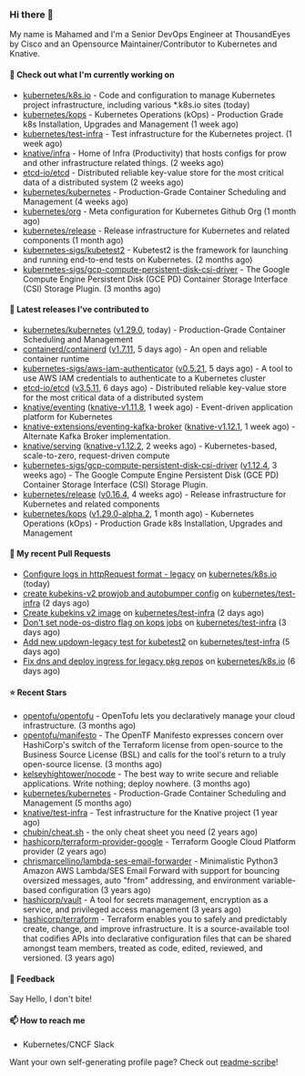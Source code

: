 ### Hi there 👋

My name is Mahamed and I'm a Senior DevOps Engineer at ThousandEyes by Cisco and an Opensource Maintainer/Contributor to Kubernetes and Knative.

#### 👷 Check out what I'm currently working on

- [kubernetes/k8s.io](https://github.com/kubernetes/k8s.io) - Code and configuration to manage Kubernetes project infrastructure, including various *.k8s.io sites (today)
- [kubernetes/kops](https://github.com/kubernetes/kops) - Kubernetes Operations (kOps) - Production Grade k8s Installation, Upgrades and Management (1 week ago)
- [kubernetes/test-infra](https://github.com/kubernetes/test-infra) - Test infrastructure for the Kubernetes project. (1 week ago)
- [knative/infra](https://github.com/knative/infra) - Home of Infra (Productivity) that hosts configs for prow and other infrastructure related things. (2 weeks ago)
- [etcd-io/etcd](https://github.com/etcd-io/etcd) - Distributed reliable key-value store for the most critical data of a distributed system (2 weeks ago)
- [kubernetes/kubernetes](https://github.com/kubernetes/kubernetes) - Production-Grade Container Scheduling and Management (4 weeks ago)
- [kubernetes/org](https://github.com/kubernetes/org) - Meta configuration for Kubernetes Github Org (1 month ago)
- [kubernetes/release](https://github.com/kubernetes/release) - Release infrastructure for Kubernetes and related components (1 month ago)
- [kubernetes-sigs/kubetest2](https://github.com/kubernetes-sigs/kubetest2) - Kubetest2 is the framework for launching and running end-to-end tests on Kubernetes. (2 months ago)
- [kubernetes-sigs/gcp-compute-persistent-disk-csi-driver](https://github.com/kubernetes-sigs/gcp-compute-persistent-disk-csi-driver) - The Google Compute Engine Persistent Disk (GCE PD) Container Storage Interface (CSI) Storage Plugin. (3 months ago)

#### 🔭 Latest releases I've contributed to

- [kubernetes/kubernetes](https://github.com/kubernetes/kubernetes) ([v1.29.0](https://github.com/kubernetes/kubernetes/releases/tag/v1.29.0), today) - Production-Grade Container Scheduling and Management
- [containerd/containerd](https://github.com/containerd/containerd) ([v1.7.11](https://github.com/containerd/containerd/releases/tag/v1.7.11), 5 days ago) - An open and reliable container runtime
- [kubernetes-sigs/aws-iam-authenticator](https://github.com/kubernetes-sigs/aws-iam-authenticator) ([v0.5.21](https://github.com/kubernetes-sigs/aws-iam-authenticator/releases/tag/v0.5.21), 5 days ago) - A tool to use AWS IAM credentials to authenticate to a Kubernetes cluster
- [etcd-io/etcd](https://github.com/etcd-io/etcd) ([v3.5.11](https://github.com/etcd-io/etcd/releases/tag/v3.5.11), 6 days ago) - Distributed reliable key-value store for the most critical data of a distributed system
- [knative/eventing](https://github.com/knative/eventing) ([knative-v1.11.8](https://github.com/knative/eventing/releases/tag/knative-v1.11.8), 1 week ago) - Event-driven application platform for Kubernetes
- [knative-extensions/eventing-kafka-broker](https://github.com/knative-extensions/eventing-kafka-broker) ([knative-v1.12.1](https://github.com/knative-extensions/eventing-kafka-broker/releases/tag/knative-v1.12.1), 1 week ago) - Alternate Kafka Broker implementation.
- [knative/serving](https://github.com/knative/serving) ([knative-v1.12.2](https://github.com/knative/serving/releases/tag/knative-v1.12.2), 2 weeks ago) - Kubernetes-based, scale-to-zero, request-driven compute
- [kubernetes-sigs/gcp-compute-persistent-disk-csi-driver](https://github.com/kubernetes-sigs/gcp-compute-persistent-disk-csi-driver) ([v1.12.4](https://github.com/kubernetes-sigs/gcp-compute-persistent-disk-csi-driver/releases/tag/v1.12.4), 3 weeks ago) - The Google Compute Engine Persistent Disk (GCE PD) Container Storage Interface (CSI) Storage Plugin.
- [kubernetes/release](https://github.com/kubernetes/release) ([v0.16.4](https://github.com/kubernetes/release/releases/tag/v0.16.4), 4 weeks ago) - Release infrastructure for Kubernetes and related components
- [kubernetes/kops](https://github.com/kubernetes/kops) ([v1.29.0-alpha.2](https://github.com/kubernetes/kops/releases/tag/v1.29.0-alpha.2), 1 month ago) - Kubernetes Operations (kOps) - Production Grade k8s Installation, Upgrades and Management

#### 🔨 My recent Pull Requests

- [Configure logs in httpRequest format - legacy](https://github.com/kubernetes/k8s.io/pull/6184) on [kubernetes/k8s.io](https://github.com/kubernetes/k8s.io) (today)
- [create kubekins-v2 prowjob and autobumper config](https://github.com/kubernetes/test-infra/pull/31429) on [kubernetes/test-infra](https://github.com/kubernetes/test-infra) (2 days ago)
- [Create kubekins v2 image](https://github.com/kubernetes/test-infra/pull/31421) on [kubernetes/test-infra](https://github.com/kubernetes/test-infra) (2 days ago)
- [Don&#39;t set node-os-distro flag on kops jobs](https://github.com/kubernetes/test-infra/pull/31418) on [kubernetes/test-infra](https://github.com/kubernetes/test-infra) (3 days ago)
- [Add new updown-legacy test for kubetest2](https://github.com/kubernetes/test-infra/pull/31406) on [kubernetes/test-infra](https://github.com/kubernetes/test-infra) (5 days ago)
- [Fix dns and deploy ingress for legacy pkg repos](https://github.com/kubernetes/k8s.io/pull/6173) on [kubernetes/k8s.io](https://github.com/kubernetes/k8s.io) (6 days ago)

#### ⭐ Recent Stars

- [opentofu/opentofu](https://github.com/opentofu/opentofu) - OpenTofu lets you declaratively manage your cloud infrastructure. (3 months ago)
- [opentofu/manifesto](https://github.com/opentofu/manifesto) - The OpenTF Manifesto expresses concern over HashiCorp&#39;s switch of the Terraform license from open-source to the Business Source License (BSL) and calls for the tool&#39;s return to a truly open-source license. (3 months ago)
- [kelseyhightower/nocode](https://github.com/kelseyhightower/nocode) - The best way to write secure and reliable applications. Write nothing; deploy nowhere. (3 months ago)
- [kubernetes/kubernetes](https://github.com/kubernetes/kubernetes) - Production-Grade Container Scheduling and Management (5 months ago)
- [knative/test-infra](https://github.com/knative/test-infra) - Test infrastructure for the Knative project (1 year ago)
- [chubin/cheat.sh](https://github.com/chubin/cheat.sh) - the only cheat sheet you need (2 years ago)
- [hashicorp/terraform-provider-google](https://github.com/hashicorp/terraform-provider-google) - Terraform Google Cloud Platform provider (2 years ago)
- [chrismarcellino/lambda-ses-email-forwarder](https://github.com/chrismarcellino/lambda-ses-email-forwarder) - Minimalistic Python3 Amazon AWS Lambda/SES Email Forward with support for bouncing oversized messages, auto &#34;from&#34; addressing, and environment variable-based configuration (3 years ago)
- [hashicorp/vault](https://github.com/hashicorp/vault) - A tool for secrets management, encryption as a service, and privileged access management (3 years ago)
- [hashicorp/terraform](https://github.com/hashicorp/terraform) - Terraform enables you to safely and predictably create, change, and improve infrastructure. It is a source-available tool that codifies APIs into declarative configuration files that can be shared amongst team members, treated as code, edited, reviewed, and versioned. (3 years ago)

#### 💬 Feedback

Say Hello, I don't bite!

#### 📫 How to reach me

- Kubernetes/CNCF Slack

Want your own self-generating profile page? Check out [readme-scribe](https://github.com/muesli/readme-scribe)!


